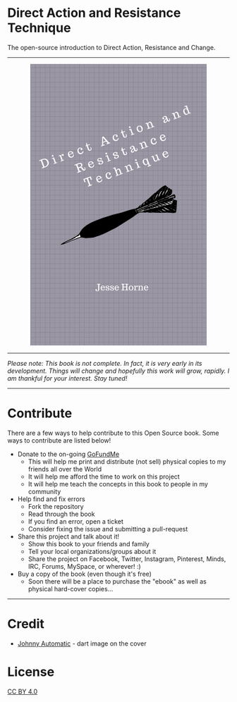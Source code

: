 Direct Action and Resistance Technique
======================================

The open-source introduction to Direct Action, Resistance and Change.

---

<p align="center"><img src="https://github.com/jessehorne/dartmanual/blob/master/manuscript/images/cover.png?raw=true" width="400px"/></p>

---

*Please note: This book is not complete. In fact, it is very early in its development. Things will change and hopefully this work will grow, rapidly. I am thankful for your interest. Stay tuned!*

---

# Contribute

There are a few ways to help contribute to this Open Source book. Some ways to contribute are listed below!

* Donate to the on-going [GoFundMe](https://www.gofundme.com/dart-the-book-of-change)
	* This will help me print and distribute (not sell) physical copies to my friends all over the World
	* It will help me afford the time to work on this project
	* It will help me teach the concepts in this book to people in my community
* Help find and fix errors
	* Fork the repository
	* Read through the book
	* If you find an error, open a ticket
	* Consider fixing the issue and submitting a pull-request
* Share this project and talk about it!
	* Show this book to your friends and family
	* Tell your local organizations/groups about it
	* Share the project on Facebook, Twitter, Instagram, Pinterest, Minds, IRC, Forums, MySpace, or wherever! :)
* Buy a copy of the book (even though it's free)
	* Soon there will be a place to purchase the "ebook" as well as physical hard-cover copies...


---

# Credit

* [Johnny Automatic](https://openclipart.org/user-detail/johnny_automatic) - dart image on the cover

# License

[CC BY 4.0](https://creativecommons.org/licenses/by/4.0/deed.en_US)
